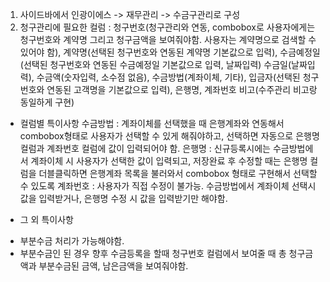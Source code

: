 1) 사이드바에서 인광이에스 -> 재무관리 -> 수금구관리로 구성
2) 청구관리에 필요한 컬럼 : 청구번호(청구관리와 연동, combobox로 사용자에게는 청구번호와 계약명 그리고 청구금액을 보여줘야함. 사용자는 계약명으로 검색할 수 있어야 함), 계약명(선택된 청구번호와 연동된 계약명 기본값으로 입력), 수금예정일(선택된 청구번호와 연동된 수금예정일 기본값으로 입력, 날짜입력) 수금일(날짜입력), 수금액(숫자입력, 소수점 없음), 수금방법(계좌이체, 기타), 입금자(선택된 청구번호와 연동된 고객명을 기본값으로 입력), 은행명, 계좌번호 비고(수주관리 비고랑 동일하게 구현)

* 컬럼별 특이사항
 수금방법 : 계좌이체를 선택했을 때 은행계좌와 연동해서 combobox형태로 사용자가 선택할 수 있게 해줘야하고, 선택하면 자동으로 은행명 컬럼과 계좌번호 컬럼에 값이 입력되어야 함.
 은행명 : 신규등록시에는 수금방법에서 계좌이체 시 사용자가 선택한 값이 입력되고, 저장완료 후 수정할 때는 은행명 컬럼을 더블클릭하면 은행계좌 목록을 불러와서 combobox 형태로 구현해서 선택할 수 있도록 
 계좌번호 : 사용자가 직접 수정이 불가능. 수금방법에서 계좌이체 선택시 값을 입력받거나, 은행명 수정 시 값을 입력받기만 해야함.

* 그 외 특이사항
 - 부분수금 처리가 가능해야함.
 - 부분수금인 된 경우 향후 수금등록을 할때 청구번호 컬럼에서 보여줄 때 총 청구금액과 부분수금된 금액, 남은금액을 보여줘야함.